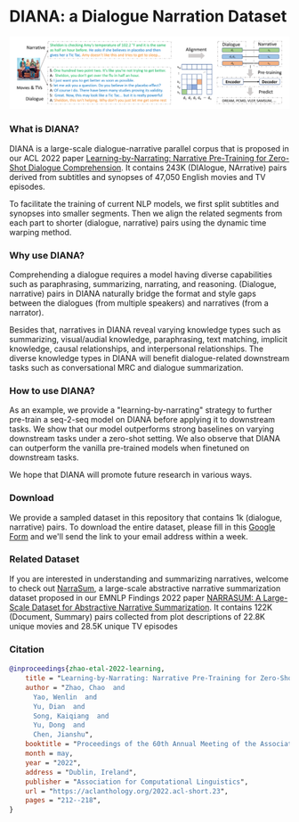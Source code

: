 

# DIANA: a Dialogue Narration Dataset

![Drag Racing](diana_overview.png)


### What is DIANA?

DIANA is a large-scale dialogue-narrative parallel corpus that is proposed in our ACL 2022 paper [Learning-by-Narrating: Narrative Pre-Training for Zero-Shot Dialogue Comprehension](https://aclanthology.org/2022.acl-short.23.pdf).
It contains 243K (DIAlogue, NArrative) pairs derived from subtitles and synopses of 47,050 English movies and TV episodes.

To facilitate the training of current NLP models, we first split subtitles and synopses into smaller segments. 
Then we align the related segments from each part to shorter (dialogue, narrative) pairs using the dynamic time warping method. 

### Why use DIANA?

Comprehending a dialogue requires a model having diverse capabilities such as paraphrasing, summarizing, narrating, and reasoning. 
(Dialogue, narrative) pairs in DIANA naturally bridge the format and style gaps 
between the dialogues (from multiple speakers) and narratives (from a narrator). 

Besides that, narratives in DIANA reveal varying knowledge types such as summarizing, visual/audial knowledge, 
paraphrasing, text matching, implicit knowledge, causal relationships, and interpersonal relationships. 
The diverse knowledge types in DIANA will benefit dialogue-related downstream tasks such as conversational MRC and dialogue summarization.


### How to use DIANA?

As an example, we provide a "learning-by-narrating" strategy to further pre-train a seq-2-seq model on DIANA before applying it to downstream tasks. 
We show that our model outperforms strong baselines on varying downstream tasks under a zero-shot setting. 
We also observe that DIANA can outperform the vanilla pre-trained models when finetuned on downstream tasks.

We hope that DIANA will promote future research in various ways.


### Download

We provide a sampled dataset in this repository that contains 1k (dialogue, narrative) pairs. 
To download the entire dataset, please fill in this [Google Form](https://forms.gle/hKjQHTrxuvj9WmZU9)
and we'll send the link to your email address within a week.


### Related Dataset
If you are interested in understanding and summarizing narratives, welcome to check out [NarraSum](https://github.com/zhaochaocs/narrasum), 
a large-scale abstractive narrative summarization dataset proposed in our 
EMNLP Findings 2022 paper [NARRASUM: A Large-Scale Dataset for Abstractive Narrative Summarization](https://arxiv.org/abs/2212.01476).
It contains 122K (Document, Summary) pairs collected from plot descriptions of 22.8K unique movies and 28.5K unique TV episodes


### Citation 

```bibtex
@inproceedings{zhao-etal-2022-learning,
    title = "Learning-by-Narrating: Narrative Pre-Training for Zero-Shot Dialogue Comprehension",
    author = "Zhao, Chao  and
      Yao, Wenlin  and
      Yu, Dian  and
      Song, Kaiqiang  and
      Yu, Dong  and
      Chen, Jianshu",
    booktitle = "Proceedings of the 60th Annual Meeting of the Association for Computational Linguistics (Volume 2: Short Papers)",
    month = may,
    year = "2022",
    address = "Dublin, Ireland",
    publisher = "Association for Computational Linguistics",
    url = "https://aclanthology.org/2022.acl-short.23",
    pages = "212--218",
}
```


